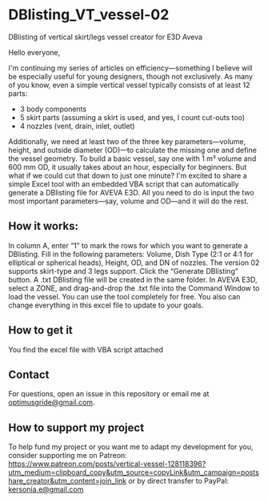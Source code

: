 # DBlisting_VT_vessel-02
DBlisting of vertical skirt/legs vessel creator for E3D Aveva

Hello everyone,

I'm continuing my series of articles on efficiency—something I believe will be especially useful for young designers, though not exclusively.
As many of you know, even a simple vertical vessel typically consists of at least 12 parts:
-	3 body components
-	5 skirt parts (assuming a skirt is used, and yes, I count cut-outs too)
-	4 nozzles (vent, drain, inlet, outlet)

Additionally, we need at least two of the three key parameters—volume, height, and outside diameter (OD)—to calculate the missing one and define the vessel geometry.
To build a basic vessel, say one with 1 m³ volume and 600 mm OD, it usually takes about an hour, especially for beginners. But what if we could cut that down to just one minute?
I'm excited to share a simple Excel tool with an embedded VBA script that can automatically generate a DBlisting file for AVEVA E3D. All you need to do is input the two most important parameters—say, volume and OD—and it will do the rest.

## How it works:

In column A, enter “1” to mark the rows for which you want to generate a DBlisting.
Fill in the following parameters: Volume, Dish Type (2:1 or 4:1 for elliptical or spherical heads), Height, OD, and DN of nozzles.
The  version 02 supports  skirt-type and 3 legs support.
Click the “Generate DBlisting” button.
A .txt DBlisting file will be created in the same folder.
In AVEVA E3D, select a ZONE, and drag-and-drop the .txt file into the Command Window to load the vessel.
You can use the tool completely for free. You also can change everything in this excel file to update to your goals. 

## How to get it

You find the excel file with VBA script attached 

## Contact
For questions, open an issue in this repository or email me at optimusgride@gmail.com.

## How to support my project

To help fund my project or you want me to adapt my development for you, consider supporting me on Patreon: https://www.patreon.com/posts/vertical-vessel-128118396?utm_medium=clipboard_copy&utm_source=copyLink&utm_campaign=postshare_creator&utm_content=join_link 
or by direct transfer to PayPal: kersonia.e@gmail.com 
